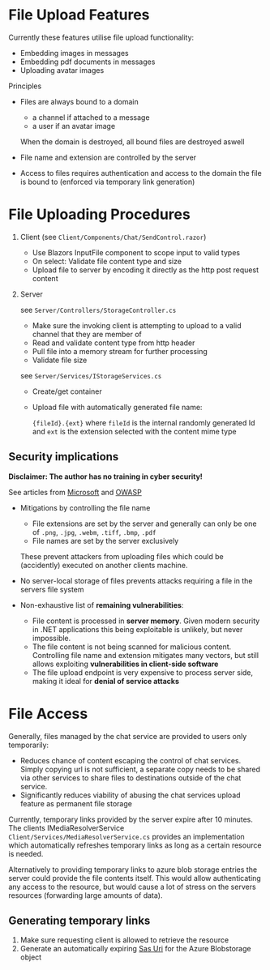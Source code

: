 # File Upload Features
Currently these features utilise file upload functionality:
* Embedding images in messages
* Embedding pdf documents in messages
* Uploading avatar images

Principles
* Files are always bound to a domain
    * a channel if attached to a message
    * a user if an avatar image

    When the domain is destroyed, all bound files are destroyed aswell
* File name and extension are controlled by the server
* Access to files requires authentication and access to the domain the file is bound to (enforced via temporary link generation)

# File Uploading Procedures
1. Client (see `Client/Components/Chat/SendControl.razor`)
    * Use Blazors InputFile component to scope input to valid types
    * On select: Validate file content type and size
    * Upload file to server by encoding it directly as the http post request content
1. Server 
    
    see `Server/Controllers/StorageController.cs`
    * Make sure the invoking client is attempting to upload to a valid channel that they are member of
    * Read and validate content type from http header
    * Pull file into a memory stream for further processing
    * Validate file size
    
    see `Server/Services/IStorageServices.cs`
    * Create/get container
    * Upload file with automatically generated file name:
        
        `{fileId}.{ext}` where `fileId` is the internal randomly generated Id and `ext` is the extension selected with the content mime type

## Security implications

**Disclaimer: The author has no training in cyber security!**

See articles from [Microsoft](https://docs.microsoft.com/en-us/aspnet/core/mvc/models/file-uploads?view=aspnetcore-6.0#security-considerations)
and [OWASP](https://owasp.org/www-community/vulnerabilities/Unrestricted_File_Upload)
* Mitigations by controlling the file name
    * File extensions are set by the server and generally can only be one of `.png`, `.jpg`, `.webm`, `.tiff`, `.bmp`, `.pdf`
    * File names are set by the server exclusively

    These prevent attackers from uploading files which could be (accidently) executed on another clients machine.
* No server-local storage of files prevents attacks requiring a file in the servers file system
* Non-exhaustive list of **remaining vulnerabilities**:
    * File content is processed in **server memory**. Given modern security in .NET applications this being exploitable is unlikely, but never impossible.
    * The file content is not being scanned for malicious content. Controlling file name and extension mitigates many vectors, but still allows exploiting **vulnerabilities in client-side software**
    * The file upload endpoint is very expensive to process server side, making it ideal for **denial of service attacks**

# File Access
Generally, files managed by the chat service are provided to users only temporarily:
* Reduces chance of content escaping the control of chat services. Simply copying url is not sufficient, a separate copy needs to be shared via other services to share files to destinations outside of the chat service.
* Significantly reduces viability of abusing the chat services upload feature as permanent file storage

Currently, temporary links provided by the server expire after 10 minutes. The clients IMediaResolverService `Client/Services/MediaResolverService.cs` provides an implementation which automatically refreshes temporary links as long as a certain resource is needed.

Alternatively to providing temporary links to azure blob storage entries the server could provide the file contents itself. This would allow authenticating any access to the resource, but would cause a lot of stress on the servers resources (forwarding large amounts of data).

## Generating temporary links
1. Make sure requesting client is allowed to retrieve the resource
1. Generate an automatically expiring [Sas Uri](https://docs.microsoft.com/en-us/azure/storage/blobs/sas-service-create?tabs=dotnet) for the Azure Blobstorage object